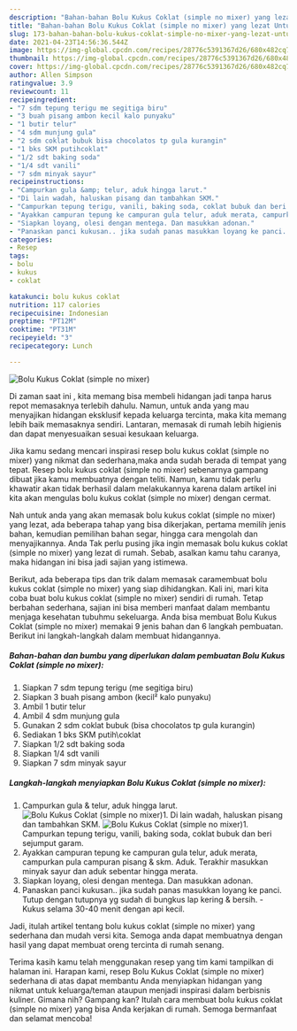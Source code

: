 ```yaml
---
description: "Bahan-bahan Bolu Kukus Coklat (simple no mixer) yang lezat Untuk Jualan"
title: "Bahan-bahan Bolu Kukus Coklat (simple no mixer) yang lezat Untuk Jualan"
slug: 173-bahan-bahan-bolu-kukus-coklat-simple-no-mixer-yang-lezat-untuk-jualan
date: 2021-04-23T14:56:36.544Z
image: https://img-global.cpcdn.com/recipes/28776c5391367d26/680x482cq70/bolu-kukus-coklat-simple-no-mixer-foto-resep-utama.jpg
thumbnail: https://img-global.cpcdn.com/recipes/28776c5391367d26/680x482cq70/bolu-kukus-coklat-simple-no-mixer-foto-resep-utama.jpg
cover: https://img-global.cpcdn.com/recipes/28776c5391367d26/680x482cq70/bolu-kukus-coklat-simple-no-mixer-foto-resep-utama.jpg
author: Allen Simpson
ratingvalue: 3.9
reviewcount: 11
recipeingredient:
- "7 sdm tepung terigu me segitiga biru"
- "3 buah pisang ambon kecil kalo punyaku"
- "1 butir telur"
- "4 sdm munjung gula"
- "2 sdm coklat bubuk bisa chocolatos tp gula kurangin"
- "1 bks SKM putihcoklat"
- "1/2 sdt baking soda"
- "1/4 sdt vanili"
- "7 sdm minyak sayur"
recipeinstructions:
- "Campurkan gula &amp; telur, aduk hingga larut."
- "Di lain wadah, haluskan pisang dan tambahkan SKM."
- "Campurkan tepung terigu, vanili, baking soda, coklat bubuk dan beri sejumput garam."
- "Ayakkan campuran tepung ke campuran gula telur, aduk merata, campurkan pula campuran pisang &amp; skm. Aduk. Terakhir masukkan minyak sayur dan aduk sebentar hingga merata."
- "Siapkan loyang, olesi dengan mentega. Dan masukkan adonan."
- "Panaskan panci kukusan.. jika sudah panas masukkan loyang ke panci. Tutup dengan tutupnya yg sudah di bungkus lap kering &amp; bersih. Kukus selama 30-40 menit dengan api kecil."
categories:
- Resep
tags:
- bolu
- kukus
- coklat

katakunci: bolu kukus coklat 
nutrition: 117 calories
recipecuisine: Indonesian
preptime: "PT12M"
cooktime: "PT31M"
recipeyield: "3"
recipecategory: Lunch

---
```



![Bolu Kukus Coklat (simple no mixer)](https://img-global.cpcdn.com/recipes/28776c5391367d26/680x482cq70/bolu-kukus-coklat-simple-no-mixer-foto-resep-utama.jpg)

Di zaman  saat ini , kita memang bisa membeli hidangan jadi tanpa harus repot memasaknya terlebih dahulu. Namun, untuk anda yang mau menyajikan hidangan eksklusif kepada keluarga tercinta, maka kita memang lebih baik memasaknya sendiri. Lantaran, memasak di rumah lebih higienis dan dapat menyesuaikan sesuai kesukaan keluarga.

Jika kamu sedang mencari inspirasi resep bolu kukus coklat (simple no mixer) yang nikmat dan sederhana,maka anda sudah berada di tempat yang tepat. Resep bolu kukus coklat (simple no mixer)  sebenarnya gampang dibuat jika kamu membuatnya dengan teliti. Namun, kamu tidak perlu khawatir akan tidak berhasil dalam melakukannya 
karena dalam artikel ini kita akan mengulas bolu kukus coklat (simple no mixer) dengan cermat.  



Nah untuk anda yang akan memasak bolu kukus coklat (simple no mixer) yang lezat, ada beberapa tahap yang bisa dikerjakan, pertama memilih jenis bahan, kemudian pemilihan bahan segar, hingga cara mengolah dan menyajikannya. Anda Tak perlu pusing jika ingin memasak bolu kukus coklat (simple no mixer) yang lezat di rumah. Sebab, asalkan kamu  tahu caranya, maka hidangan ini bisa jadi sajian yang istimewa.

Berikut, ada beberapa tips dan trik dalam memasak caramembuat bolu kukus coklat (simple no mixer) yang siap dihidangkan. Kali ini, mari kita coba buat bolu kukus coklat (simple no mixer) sendiri di rumah. Tetap berbahan sederhana, sajian ini bisa memberi manfaat dalam membantu menjaga kesehatan tubuhmu sekeluarga. Anda bisa membuat Bolu Kukus Coklat (simple no mixer) memakai 9 jenis bahan dan 6 langkah pembuatan. Berikut ini langkah-langkah dalam membuat hidangannya.

<!--inarticleads1-->

##### Bahan-bahan dan bumbu yang diperlukan dalam pembuatan Bolu Kukus Coklat (simple no mixer):

1. Siapkan 7 sdm tepung terigu (me segitiga biru)
1. Siapkan 3 buah pisang ambon (kecil² kalo punyaku)
1. Ambil 1 butir telur
1. Ambil 4 sdm munjung gula
1. Gunakan 2 sdm coklat bubuk (bisa chocolatos tp gula kurangin)
1. Sediakan 1 bks SKM putih\coklat
1. Siapkan 1/2 sdt baking soda
1. Siapkan 1/4 sdt vanili
1. Siapkan 7 sdm minyak sayur




<!--inarticleads2-->

##### Langkah-langkah menyiapkan Bolu Kukus Coklat (simple no mixer):

1. Campurkan gula &amp; telur, aduk hingga larut.
<img src="https://img-global.cpcdn.com/steps/931364c16c339018/160x128cq70/bolu-kukus-coklat-simple-no-mixer-langkah-memasak-1-foto.jpg" alt="Bolu Kukus Coklat (simple no mixer)">1. Di lain wadah, haluskan pisang dan tambahkan SKM.
<img src="https://img-global.cpcdn.com/steps/ed898250a2cd26ad/160x128cq70/bolu-kukus-coklat-simple-no-mixer-langkah-memasak-2-foto.jpg" alt="Bolu Kukus Coklat (simple no mixer)">1. Campurkan tepung terigu, vanili, baking soda, coklat bubuk dan beri sejumput garam.
1. Ayakkan campuran tepung ke campuran gula telur, aduk merata, campurkan pula campuran pisang &amp; skm. Aduk. Terakhir masukkan minyak sayur dan aduk sebentar hingga merata.
1. Siapkan loyang, olesi dengan mentega. Dan masukkan adonan.
1. Panaskan panci kukusan.. jika sudah panas masukkan loyang ke panci. Tutup dengan tutupnya yg sudah di bungkus lap kering &amp; bersih. - Kukus selama 30-40 menit dengan api kecil.




Jadi, itulah artikel tentang  bolu kukus coklat (simple no mixer)  yang sederhana dan mudah versi kita. Semoga anda dapat membuatnya dengan hasil yang dapat membuat oreng tercinta di rumah senang. 

Terima kasih kamu telah menggunakan resep yang tim kami tampilkan di halaman ini. Harapan kami, resep  Bolu Kukus Coklat (simple no mixer) sederhana di atas dapat membantu Anda menyiapkan hidangan yang nikmat untuk keluarga/teman ataupun menjadi inspirasi dalam berbisnis kuliner. Gimana nih? Gampang kan? Itulah cara membuat bolu kukus coklat (simple no mixer) yang bisa Anda kerjakan di rumah. Semoga bermanfaat dan selamat mencoba!


